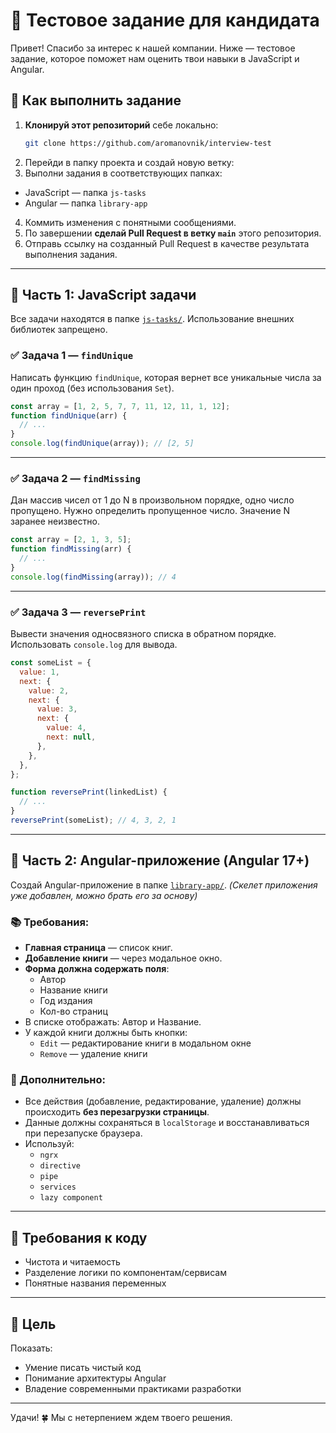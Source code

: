 # 🧠 Тестовое задание для кандидата

Привет! Спасибо за интерес к нашей компании. Ниже — тестовое задание, которое поможет нам оценить твои навыки в JavaScript и Angular.

## 🚀 Как выполнить задание

1. **Клонируй этот репозиторий** себе локально:
   ```bash
   git clone https://github.com/aromanovnik/interview-test
   ```
2. Перейди в папку проекта и создай новую ветку:
3. Выполни задания в соответствующих папках:
  - JavaScript — папка `js-tasks`
  - Angular — папка `library-app`
4. Коммить изменения с понятными сообщениями.
5. По завершении **сделай Pull Request в ветку `main`** этого репозитория.
6. Отправь ссылку на созданный Pull Request в качестве результата выполнения задания.

---


## 📌 Часть 1: JavaScript задачи

Все задачи находятся в папке [`js-tasks/`](./js-tasks). Использование внешних библиотек запрещено.

### ✅ Задача 1 — `findUnique`

Написать функцию `findUnique`, которая вернет все уникальные числа за один проход (без использования `Set`).

```js
const array = [1, 2, 5, 7, 7, 11, 12, 11, 1, 12];
function findUnique(arr) {
  // ...
}
console.log(findUnique(array)); // [2, 5]
```

---

### ✅ Задача 2 — `findMissing`

Дан массив чисел от 1 до N в произвольном порядке, одно число пропущено. Нужно определить пропущенное число. Значение N заранее неизвестно.

```js
const array = [2, 1, 3, 5];
function findMissing(arr) {
  // ...
}
console.log(findMissing(array)); // 4
```

---

### ✅ Задача 3 — `reversePrint`

Вывести значения односвязного списка в обратном порядке. Использовать `console.log` для вывода.

```js
const someList = {
  value: 1,
  next: {
    value: 2,
    next: {
      value: 3,
      next: {
        value: 4,
        next: null,
      },
    },
  },
};

function reversePrint(linkedList) {
  // ...
}
reversePrint(someList); // 4, 3, 2, 1
```

---

## 📌 Часть 2: Angular-приложение (Angular 17+)

Создай Angular-приложение в папке [`library-app/`](./library-app).
*(Скелет приложения уже добавлен, можно брать его за основу)*

### 📚 Требования:

- **Главная страница** — список книг.
- **Добавление книги** — через модальное окно.
- **Форма должна содержать поля**:
  - Автор
  - Название книги
  - Год издания
  - Кол-во страниц
- В списке отображать: Автор и Название.
- У каждой книги должны быть кнопки:
  - `Edit` — редактирование книги в модальном окне
  - `Remove` — удаление книги

### 💾 Дополнительно:

- Все действия (добавление, редактирование, удаление) должны происходить **без перезагрузки страницы**.
- Данные должны сохраняться в `localStorage` и восстанавливаться при перезапуске браузера.
- Используй:
  - `ngrx`
  - `directive`
  - `pipe`
  - `services`
  - `lazy component`

---

## 📝 Требования к коду

- Чистота и читаемость
- Разделение логики по компонентам/сервисам
- Понятные названия переменных

---

## 🎯 Цель

Показать:
- Умение писать чистый код
- Понимание архитектуры Angular
- Владение современными практиками разработки

---

Удачи! 🍀 Мы с нетерпением ждем твоего решения.
